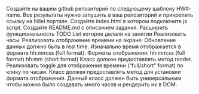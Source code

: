 Создайте на вашем github репозиторий по следующему шаблону HW#-name. Все результаты нужно запушить в ваш репозиторий и прикрепить ссылку на hillel портале.
Создайте index.html в котором подключите js script.
Создайте README.md с описанием задания.
Расширить функциональность TODO List которое делали на занятии 
Реализовать часы.
Реализовать отображение времени на экране:
Обновление данных должно быть в real time.
Изначально время отображается в формате hh:mm:ss (full format).
Форматы отображения:
hh:mm:ss (full format)
hh:mm (short format)
Класс должен предоставлять метод render. 
Реализовать toggle для отображения времени (“full/short” format) по клику по часам. Класс должен предоставлять метод для установки формата отображения. 
Данный класс должен быть универсальным чтобы можно было создавать много часов и рендерить их в DOM.
 

